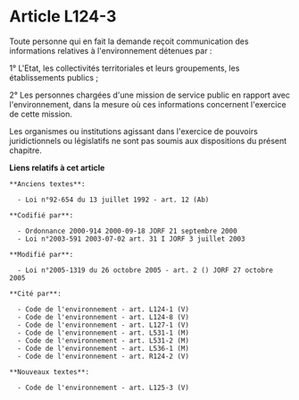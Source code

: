 # Article L124-3

Toute personne qui en fait la demande reçoit communication des informations relatives à l'environnement détenues par :

1° L'Etat, les collectivités territoriales et leurs groupements, les établissements publics ;

2° Les personnes chargées d'une mission de service public en rapport avec l'environnement, dans la mesure où ces informations
concernent l'exercice de cette mission.

Les organismes ou institutions agissant dans l'exercice de pouvoirs juridictionnels ou législatifs ne sont pas soumis aux
dispositions du présent chapitre.

**Liens relatifs à cet article**

	**Anciens textes**:

	  - Loi n°92-654 du 13 juillet 1992 - art. 12 (Ab)

	**Codifié par**:

	  - Ordonnance 2000-914 2000-09-18 JORF 21 septembre 2000
	  - Loi n°2003-591 2003-07-02 art. 31 I JORF 3 juillet 2003

	**Modifié par**:

	  - Loi n°2005-1319 du 26 octobre 2005 - art. 2 () JORF 27 octobre 2005

	**Cité par**:

	  - Code de l'environnement - art. L124-1 (V)
	  - Code de l'environnement - art. L124-8 (V)
	  - Code de l'environnement - art. L127-1 (V)
	  - Code de l'environnement - art. L531-1 (M)
	  - Code de l'environnement - art. L531-2 (M)
	  - Code de l'environnement - art. L536-1 (M)
	  - Code de l'environnement - art. R124-2 (V)

	**Nouveaux textes**:

	  - Code de l'environnement - art. L125-3 (V)
